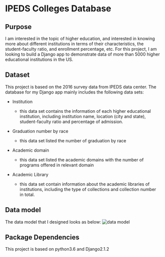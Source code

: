 # IPEDS Colleges Database

## Purpose
I am interested in the topic of higher education, and interested in knowing more about different institutions in terms of their characteristics, the student-faculty ratio, and enrollment percentage, etc. For this project, I am looking to build a Django app to demonstrate data of more than 5000 higher educational institutions in the US. 

## Dataset
This project is based on the 2016 survey data from IPEDS data center. The database for my Django app mainly includes the following data sets:

- Institution
  - this data set contains the information of each higher educational institution, including institution name, location (city and state), student-faculty ratio and percentage of admission.

- Graduation number by race
  - this data set listed the number of graduation by race

- Academic domain
  - this data set listed the academic domains with the number of programs offered in relevant domain

- Academic Library
  - this data set contain information about the academic libraries of institutions, including the type of collections and collection number in total.


## Data model

The data model that I designed looks as below:
![data model](https://github.com/yuanlii/MySQL-IPEDS-colleges/blob/master/static/img/data_model.png)


## Package Dependencies
This project is based on python3.6 and Django2.1.2

